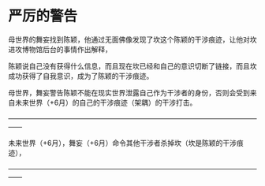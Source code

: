 # 严厉的警告

母世界的舞妄找到陈颖，他通过无面佛像发现了坎这个陈颖的干涉痕迹，让他对坎进攻博物馆后台的事情作出解释，

陈颖说自己没有获得什么信息，而且现在坎已经和自己的意识切断了链接，而且坎成功获得了自我意识，成为了陈颖的干涉痕迹。

母世界，舞妄警告陈颖不能在现实世界泄露自己作为干涉者的身份，否则会受到来自未来世界（+6月）的自己的干涉痕迹（架耦）的干涉打击。

——————————————————————————————————————

未来世界（+6月），舞妄（+6月）命令其他干涉者杀掉坎（坎是陈颖的干涉痕迹），

——————————————————————————————————————



